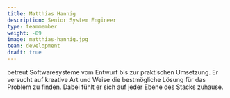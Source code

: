 ```yaml
---
title: Matthias Hannig
description: Senior System Engineer
type: teammember
weight: -89
image: matthias-hannig.jpg
team: development
draft: true
---
```

betreut Softwaresysteme vom Entwurf bis zur praktischen Umsetzung. Er versucht auf kreative Art und Weise die bestmögliche Lösung für das Problem zu finden. Dabei fühlt er sich auf jeder Ebene des Stacks zuhause.
